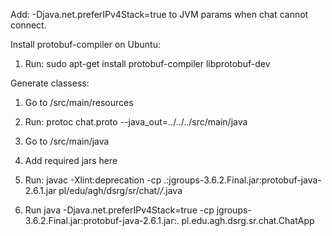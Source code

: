 Add:
-Djava.net.preferIPv4Stack=true
to JVM params when chat cannot connect.

Install protobuf-compiler on Ubuntu:
1. Run: sudo apt-get install protobuf-compiler libprotobuf-dev


Generate classess:
1. Go to /src/main/resources
2. Run: protoc chat.proto --java_out=../../../src/main/java

1. Go to /src/main/java
2. Add required jars here
3. Run: javac -Xlint:deprecation -cp .:jgroups-3.6.2.Final.jar:protobuf-java-2.6.1.jar pl/edu/agh/dsrg/sr/chat/*/*.java
4. Run java -Djava.net.preferIPv4Stack=true -cp jgroups-3.6.2.Final.jar:protobuf-java-2.6.1.jar:. pl.edu.agh.dsrg.sr.chat.ChatApp
